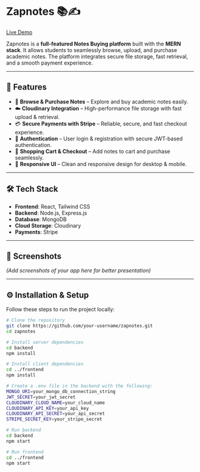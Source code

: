 # Zapnotes 📚✍️

[Live Demo](https://zapnotes.onrender.com)

Zapnotes is a **full-featured Notes Buying platform** built with the **MERN stack**. It allows students to seamlessly browse, upload, and purchase academic notes. The platform integrates secure file storage, fast retrieval, and a smooth payment experience.  

---

## 🚀 Features
- 📄 **Browse & Purchase Notes** – Explore and buy academic notes easily.  
- ☁️ **Cloudinary Integration** – High-performance file storage with fast upload & retrieval.  
- 💳 **Secure Payments with Stripe** – Reliable, secure, and fast checkout experience.  
- 🔐 **Authentication** – User login & registration with secure JWT-based authentication.  
- 🛒 **Shopping Cart & Checkout** – Add notes to cart and purchase seamlessly.  
- 📱 **Responsive UI** – Clean and responsive design for desktop & mobile.  

---

## 🛠️ Tech Stack
- **Frontend**: React, Tailwind CSS  
- **Backend**: Node.js, Express.js  
- **Database**: MongoDB  
- **Cloud Storage**: Cloudinary  
- **Payments**: Stripe  

---

## 📸 Screenshots  
*(Add screenshots of your app here for better presentation)*  

---

## ⚙️ Installation & Setup
Follow these steps to run the project locally:

```bash
# Clone the repository
git clone https://github.com/your-username/zapnotes.git
cd zapnotes

# Install server dependencies
cd backend
npm install

# Install client dependencies
cd ../frontend
npm install

# Create a .env file in the backend with the following:
MONGO_URI=your_mongo_db_connection_string
JWT_SECRET=your_jwt_secret
CLOUDINARY_CLOUD_NAME=your_cloud_name
CLOUDINARY_API_KEY=your_api_key
CLOUDINARY_API_SECRET=your_api_secret
STRIPE_SECRET_KEY=your_stripe_secret

# Run backend
cd backend
npm start

# Run frontend
cd ../frontend
npm start
